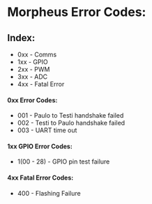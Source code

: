 # Morpheus Error Codes:

## Index:
- 0xx - Comms
- 1xx - GPIO
- 2xx - PWM
- 3xx - ADC
- 4xx - Fatal Error

#### 0xx Error Codes:
- 001 - Paulo to Testi handshake failed
- 002 - Testi to Paulo handshake failed
- 003 - UART time out

#### 1xx GPIO Error Codes:
- 1(00 - 28) - GPIO pin test failure

#### 4xx Fatal Error Codes:

- 400 -  Flashing Failure
